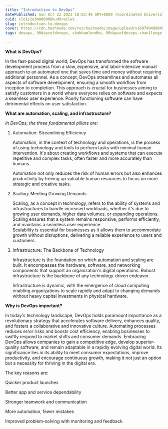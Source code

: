 ```yaml
---
title: "Introduction to DevOps"
datePublished: Sun Oct 22 2023 18:03:49 GMT+0000 (Coordinated Universal Time)
cuid: clo1s2e3m000008kud9reclwz
slug: introduction-to-devops
cover: https://cdn.hashnode.com/res/hashnode/image/upload/v1697994090451/8e4ac81c-063c-4fcd-abd0-0f0b78dbf572.jpeg
tags: devops, 90daysofdevops, shubhamlondhe, 90daysofdevops-chanllenge

---
```


**What is DevOps?**

In the fast-paced digital world, DevOps has transformed the software development process from a slow, expensive, and labor-intensive manual approach to an automated one that saves time and money without requiring additional personnel. As a concept, DevOps streamlines and automates all aspects of software development, ensuring a smooth workflow from inception to completion. This approach is crucial for businesses aiming to satisfy customers in a world where everyone relies on software and expects a seamless user experience. Poorly functioning software can have detrimental effects on user satisfaction.

**What are automation, scaling, and infrastructure?**

*In DevOps, the three fundamental pillars are:*

1. Automation: Streamlining Efficiency
    
    Automation, in the context of technology and operations, is the process of using technology and tools to perform tasks with minimal human intervention. It's about creating workflows and systems that can execute repetitive and complex tasks, often faster and more accurately than humans.
    
    Automation not only reduces the risk of human errors but also enhances productivity by freeing up valuable human resources to focus on more strategic and creative tasks.
    
2. Scaling: Meeting Growing Demands
    
    Scaling, as a concept in technology, refers to the ability of systems and infrastructures to handle increased workloads, whether it's due to growing user demands, higher data volumes, or expanding operations. Scaling ensures that a system remains responsive, performs efficiently, and maintains a seamless user experience.  
    Scalability is essential for businesses as it allows them to accommodate growth without disruptions, delivering a reliable experience to users and customers.
    
3. Infrastructure: The Backbone of Technology
    
    Infrastructure is the foundation on which automation and scaling are built. It encompasses the hardware, software, and networking components that support an organization's digital operations. Robust infrastructure is the backbone of any technology-driven endeavor.
    
    Infrastructure is dynamic, with the emergence of cloud computing enabling organizations to scale rapidly and adapt to changing demands without heavy capital investments in physical hardware.
    

**Why is DevOps important?**

In today's technology landscape, DevOps holds paramount importance as a revolutionary strategy that accelerates software delivery, enhances quality, and fosters a collaborative and innovative culture. Automating processes reduces error risks and boosts cost efficiency, enabling businesses to swiftly respond to market shifts and consumer demands. Embracing DevOps allows companies to gain a competitive edge, develop superior-quality software, and remain adaptable in a rapidly evolving digital world. Its significance lies in its ability to meet consumer expectations, improve productivity, and encourage continuous growth, making it not just an option but a necessity for thriving in the digital era.

The key reasons are:

Quicker product launches

Better app and service dependability

Stronger teamwork and communication

More automation, fewer mistakes

Improved problem-solving with monitoring and feedback